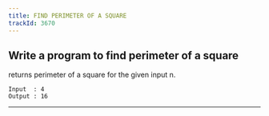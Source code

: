 ```yaml
---
title: FIND PERIMETER OF A SQUARE
trackId: 3670
---
```


## Write a program to find perimeter of a square

returns perimeter of a square for the given input n.

```
Input  : 4
Output : 16
```

---
